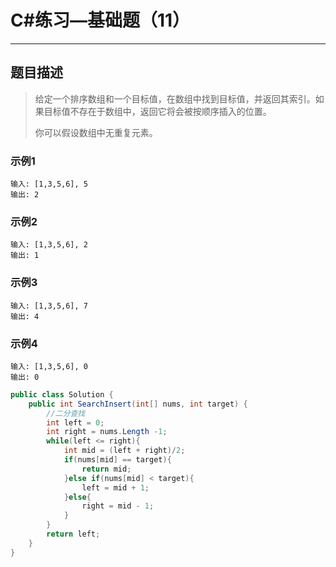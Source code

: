 

#  C#练习—基础题（11）

***
##  题目描述
> 给定一个排序数组和一个目标值，在数组中找到目标值，并返回其索引。如果目标值不存在于数组中，返回它将会被按顺序插入的位置。
>
> 你可以假设数组中无重复元素。

### 示例1
```
输入: [1,3,5,6], 5
输出: 2
```
### 示例2
```
输入: [1,3,5,6], 2
输出: 1
```
### 示例3
```
输入: [1,3,5,6], 7
输出: 4
```
### 示例4
```
输入: [1,3,5,6], 0
输出: 0
```
```C#
public class Solution {
    public int SearchInsert(int[] nums, int target) {
        //二分查找
        int left = 0;
        int right = nums.Length -1;
        while(left <= right){
            int mid = (left + right)/2;
            if(nums[mid] == target){
                return mid;
            }else if(nums[mid] < target){
                left = mid + 1;
            }else{
                right = mid - 1;
            }
        }
        return left;
    }
}
```

